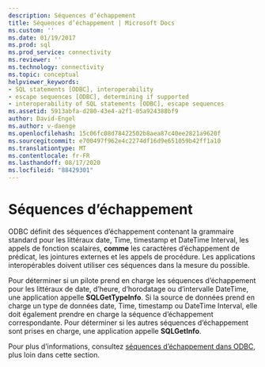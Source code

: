 ```yaml
---
description: Séquences d’échappement
title: Séquences d’échappement | Microsoft Docs
ms.custom: ''
ms.date: 01/19/2017
ms.prod: sql
ms.prod_service: connectivity
ms.reviewer: ''
ms.technology: connectivity
ms.topic: conceptual
helpviewer_keywords:
- SQL statements [ODBC], interoperability
- escape sequences [ODBC], determining if supported
- interoperability of SQL statements [ODBC], escape sequences
ms.assetid: 5913abfa-d280-43e4-a2f1-05a924388bf9
author: David-Engel
ms.author: v-daenge
ms.openlocfilehash: 15c06fc08d78422502b8aea87c40ee2821a9620f
ms.sourcegitcommit: e700497f962e4c2274df16d9e651059b42ff1a10
ms.translationtype: MT
ms.contentlocale: fr-FR
ms.lasthandoff: 08/17/2020
ms.locfileid: "88429301"
---
```

# <a name="escape-sequences"></a>Séquences d’échappement
ODBC définit des séquences d’échappement contenant la grammaire standard pour les littéraux date, Time, timestamp et DateTime Interval, les appels de fonction scalaires, **comme** les caractères d’échappement de prédicat, les jointures externes et les appels de procédure. Les applications interopérables doivent utiliser ces séquences dans la mesure du possible.  
  
 Pour déterminer si un pilote prend en charge les séquences d’échappement pour les littéraux de date, d’heure, d’horodatage ou d’intervalle DateTime, une application appelle **SQLGetTypeInfo**. Si la source de données prend en charge un type de données date, Time, timestamp ou DateTime Interval, elle doit également prendre en charge la séquence d’échappement correspondante. Pour déterminer si les autres séquences d’échappement sont prises en charge, une application appelle **SQLGetInfo**.  
  
 Pour plus d’informations, consultez [séquences d’échappement dans ODBC](../../../odbc/reference/develop-app/escape-sequences-in-odbc.md), plus loin dans cette section.
